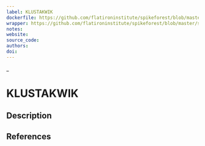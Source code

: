 ```yaml
---
label: KLUSTAKWIK
dockerfile: https://github.com/flatironinstitute/spikeforest/blob/master/spikeforest/spikesorters/klusta/container/Dockerfile
wrapper: https://github.com/flatironinstitute/spikeforest/blob/master/spikeforest/spikesorters/klusta/klusta.py
notes:
website:
source_code:
authors:
doi:
---
```

_
# KLUSTAKWIK

## Description

## References

